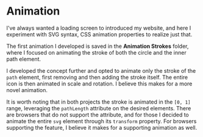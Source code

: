 # Animation

I've always wanted a loading screen to introduced my website, and here I experiment with SVG syntax, CSS animation properties to realize just that.

The first animation I developed is saved in the **Animation Strokes** folder, where I focused on animating the stroke of both the circle and the inner path element.

I developed the concept further and opted to animate only the stroke of the `path` element, first removing and then adding the stroke itself. The entire icon is then animated in scale and rotation. I believe this makes for a more novel animation.

It is worth noting that in both projects the stroke is animated in the `[0, 1]` range, leveraging the `pathLength` attribute on the desired elements. There are browsers that do not support the attribute, and for those I decided to animate the entire `svg` element through its `transform` property. For browsers supporting the feature, I believe it makes for a supporting animation as well.
